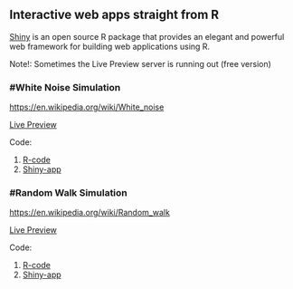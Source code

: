 ## Interactive web apps straight from R

[Shiny](https://www.rstudio.com/products/shiny-2/) is an open source R package that provides an elegant and powerful web framework for building web applications using R.

Note!: Sometimes the Live Preview server is running out (free version)




### #White Noise Simulation
https://en.wikipedia.org/wiki/White_noise

[Live Preview](https://itsmecevi.shinyapps.io/white-noise-simulation/)

Code: 
1. [R-code](https://github.com/itsmecevi/r-shiny-app/blob/master/white-noise-simulation/1-uebungsblatt_5.R)
2. [Shiny-app](https://github.com/itsmecevi/r-shiny-app/blob/master/white-noise-simulation/app.R)


### #Random Walk Simulation
https://en.wikipedia.org/wiki/Random_walk

[Live Preview](https://itsmecevi.shinyapps.io/random-walk-simulation/)

Code: 
1. [R-code](https://github.com/itsmecevi/r-shiny-app/blob/master/white-noise-simulation/1-uebungsblatt_5.R)
2. [Shiny-app](https://github.com/itsmecevi/r-shiny-app/blob/master/white-noise-simulation/app.R)

